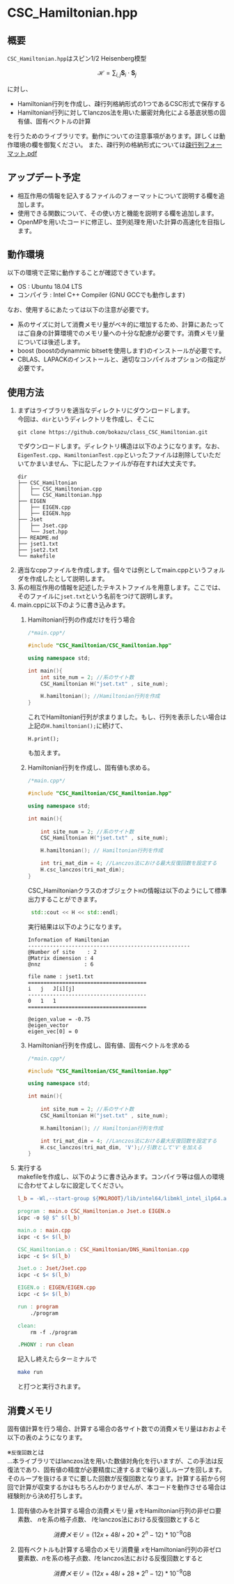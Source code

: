 # CSC_Hamiltonian.hpp

## 概要
`CSC_Hamiltonian.hpp`はスピン1/2 Heisenberg模型

$$\mathcal{H} = \sum_{i,j} \boldsymbol{S}_i \cdot \boldsymbol{S}_j$$

に対し、

- Hamiltonian行列を作成し、疎行列格納形式の1つであるCSC形式で保存する
- Hamiltonian行列に対してlanczos法を用いた厳密対角化による基底状態の固有値、固有ベクトルの計算

を行うためのライブラリです。動作についての注意事項があります。詳しくは動作環境の欄を御覧ください。
また、疎行列の格納形式については[疎行列フォーマット.pdf](疎行列フォーマット.pdf)

## アップデート予定
- 相互作用の情報を記入するファイルのフォーマットについて説明する欄を追加します。
- 使用できる関数について、その使い方と機能を説明する欄を追加します。
- OpenMPを用いたコードに修正し、並列処理を用いた計算の高速化を目指します。

## 動作環境
以下の環境で正常に動作することが確認できています。

- OS : Ubuntu 18.04 LTS
- コンパイラ : Intel C++ Compiler (GNU GCCでも動作します)

なお、使用するにあたっては以下の注意が必要です。
- 系のサイズに対して消費メモリ量がベキ的に増加するため、計算にあたってはご自身の計算環境でのメモリ量への十分な配慮が必要です。消費メモリ量については後述します。
- boost (boostのdynammic bitsetを使用します)のインストールが必要です。
- CBLAS、LAPACKのインストールと、適切なコンパイルオプションの指定が必要です。

## 使用方法
1. まずはライブラリを適当なディレクトリにダウンロードします。<br>
   今回は、`dir`というディレクトリを作成し、そこに
   ```
   git clone https://github.com/bokazu/class_CSC_Hamiltonian.git
   ```
   でダウンロードします。ディレクトリ構造は以下のようになります。なお、`EigenTest.cpp`、`HamiltonianTest.cpp`といったファイルは削除していただいてかまいません、下に記したファイルが存在すれば大丈夫です。
    ```
    dir
    ├── CSC_Hamiltonian
    │   ├── CSC_Hamiltonian.cpp
    │   └── CSC_Hamiltonian.hpp
    ├── EIGEN
    │   ├── EIGEN.cpp
    │   ├── EIGEN.hpp
    ├── Jset
    │   ├── Jset.cpp
    │   └── Jset.hpp
    ├── README.md
    ├── jset1.txt
    ├── jset2.txt
    └── makefile
    ``` 
2. 適当なcppファイルを作成します。個々では例としてmain.cppというフォルダを作成したとして説明します。
3. 系の相互作用の情報を記述したテキストファイルを用意します。ここでは、そのファイルに`jset.txt`という名前をつけて説明します。
4. main.cppに以下のように書き込みます。 
    1. Hamiltonian行列の作成だけを行う場合 

        ```cpp
        /*main.cpp*/

        #include "CSC_Hamiltonian/CSC_Hamiltonian.hpp"

        using namespace std;

        int main(){
            int site_num = 2; //系のサイト数
            CSC_Hamiltonian H("jset.txt" , site_num);

            H.hamiltonian(); //Hamiltonian行列を作成
        }
        ```

        これでHamiltonian行列が求まりました。もし、行列を表示したい場合は上記の`H.hamiltonian();`に続けて、
        ```
        H.print();
        ```
        も加えます。
    2. Hamiltonian行列を作成し、固有値も求める。
        
        ```cpp
        /*main.cpp*/

        #include "CSC_Hamiltonian/CSC_Hamiltonian.hpp"

        using namespace std;

        int main(){
                
            int site_num = 2; //系のサイト数
            CSC_Hamiltonian H("jset.txt" , site_num);

            H.hamiltonian(); // Hamiltonian行列を作成

            int tri_mat_dim = 4; //Lanczos法における最大反復回数を設定する
            H.csc_lanczos(tri_mat_dim);
        }
        ```

        CSC_Hamiltonianクラスのオブジェクト`H`の情報は以下のようにして標準出力することができます。

        ```cpp
         std::cout << H << std::endl;
        ```

        実行結果は以下のようになります。
        ```
        Information of Hamiltonian
        ----------------------------------------------------
        @Number of site    : 2
        @Matrix dimension : 4
        @nnz              : 6

        file name : jset1.txt
        ======================================
        i   j   J[i][j]
        --------------------------------------
        0   1   1
        ======================================

        @eigen_value = -0.75
        @eigen_vector
        eigen_vec[0] = 0
        ```

    3. Hamiltonian行列を作成し、固有値、固有ベクトルを求める
        ```cpp
        /*main.cpp*/

        #include "CSC_Hamiltonian/CSC_Hamiltonian.hpp"

        using namespace std;

        int main(){
                
            int site_num = 2; //系のサイト数
            CSC_Hamiltonian H("jset.txt" , site_num);

            H.hamiltonian(); // Hamiltonian行列を作成

            int tri_mat_dim = 4; //Lanczos法における最大反復回数を設定する
            H.csc_lanczos(tri_mat_dim, 'V');//引数として'V'を加える
        }
        ```
 5. 実行する<br>
    makefileを作成し、以下のように書き込みます。コンパイラ等は個人の環境に合わせてよしなに設定してください。
    ```makefile
    l_b = -Wl,--start-group ${MKLROOT}/lib/intel64/libmkl_intel_ilp64.a ${MKLROOT}/lib/intel64/libmkl_intel_thread.a ${MKLROOT}/lib/intel64/libmkl_core.a -Wl,--end-group -liomp5 -lpthread -lm -ldl

    program : main.o CSC_Hamiltonian.o Jset.o EIGEN.o
	icpc -o $@ $^ $(l_b)

    main.o : main.cpp
	icpc -c $< $(l_b)

    CSC_Hamiltonian.o : CSC_Hamiltonian/DNS_Hamiltonian.cpp
	icpc -c $< $(l_b)

    Jset.o : Jset/Jset.cpp
	icpc -c $< $(l_b)
	
    EIGEN.o : EIGEN/EIGEN.cpp
	icpc -c $< $(l_b)

    run : program
	    ./program

    clean:
	    rm -f ./program

    .PHONY : run clean
    ```
    記入し終えたらターミナルで
    ```bash
    make run
    ```
    と打つと実行されます。
## 消費メモリ
固有値計算を行う場合、計算する場合の各サイト数での消費メモリ量はおおよそ以下の表のようになります。

※`反復回数`とは<br>
...本ライブラリではlanczos法を用いた数値対角化を行いますが、この手法は反復法であり、固有値の精度が必要精度に達するまで繰り返しループを回します。そのループを抜けるまでに要した回数が反復回数となります。計算する前から何回で計算が収束するかはもちろんわかりませんが、本コードを動作させる場合は経験則から決め打ちします。


1. 固有値のみを計算する場合の消費メモリ量
    $x$をHamiltonian行列の非ゼロ要素数、 $n$を系の格子点数、 $l$をlanczos法における反復回数とすると

    $$消費メモリ = (12x + 48l + 20*2^n - 12) * 10^{-9} \text{GB}$$


2. 固有ベクトルも計算する場合のメモリ消費量
    $x$をHamiltonian行列の非ゼロ要素数、$n$を系の格子点数、$l$をlanczos法における反復回数とすると

    $$消費メモリ = (12x + 48l + 28*2^n - 12) * 10^{-9} \text{GB}$$
